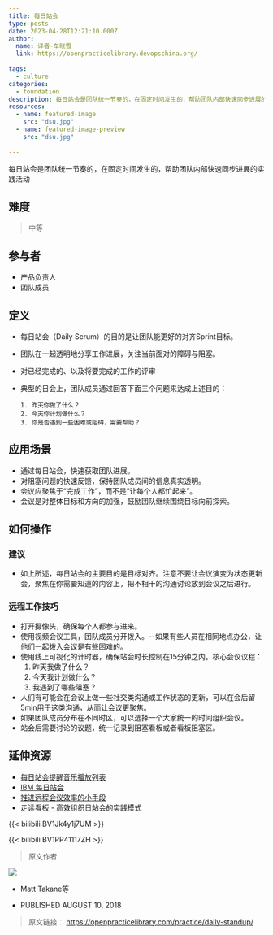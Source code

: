 ```yaml
---
title: 每日站会
type: posts
date: 2023-04-28T12:21:10.000Z
author:
  name: 译者-车晓雪 
  link: https://openpracticelibrary.devopschina.org/
  
tags:
  - culture
categories: 
  - foundation
description: 每日站会是团队统一节奏的，在固定时间发生的，帮助团队内部快速同步进展的实践活动。
resources:
  - name: featured-image
    src: "dsu.jpg"
  - name: featured-image-preview
    src: "dsu.jpg"
   
---
```


每日站会是团队统一节奏的，在固定时间发生的，帮助团队内部快速同步进展的实践活动
<!--more-->

## 难度

> 中等

## 参与者
  - 产品负责人
  - 团队成员

## 定义

  * 每日站会（Daily Scrum）的目的是让团队能更好的对齐Sprint目标。 
  * 团队在一起透明地分享工作进展，关注当前面对的障碍与阻塞。
  * 对已经完成的、以及将要完成的工作的评审
  * 典型的日会上，团队成员通过回答下面三个问题来达成上述目的：
  
        1. 昨天你做了什么？
        2. 今天你计划做什么？
        3. 你是否遇到一些困难或阻碍，需要帮助？
        
## 应用场景

  * 通过每日站会，快速获取团队进展。
  * 对阻塞问题的快速反馈，保持团队成员间的信息真实透明。
  * 会议应聚焦于“完成工作”，而不是“让每个人都忙起来”。
  * 会议是对整体目标和方向的加强，鼓励团队继续围绕目标向前探索。
  
## 如何操作

### 建议
  * 如上所述，每日站会的主要目的是目标对齐。注意不要让会议演变为状态更新会，聚焦在你需要知道的内容上，把不相干的沟通讨论放到会议之后进行。
### 远程工作技巧
  * 打开摄像头，确保每个人都参与进来。
  * 使用视频会议工具，团队成员分开拨入。--如果有些人员在相同地点办公，让他们一起拨入会议是有些困难的。
  * 使用线上可视化的计时器，确保站会时长控制在15分钟之内。核心会议议程：
       1. 昨天我做了什么？
       2. 今天我计划做什么？
       3. 我遇到了哪些阻塞？
  * 人们有可能会在会议上做一些社交类沟通或工作状态的更新，可以在会后留5min用于这类沟通，从而让会议更聚焦。
  * 如果团队成员分布在不同时区，可以选择一个大家统一的时间组织会议。
  * 站会后需要讨论的议题，统一记录到阻塞看板或者看板阻塞区。
  
  
## 延伸资源
- [每日站会提醒音乐播放列表](https://www.youtube.com/playlist?list=PLnqlDDtSH2A7jzZiYPMHy2HjjjdV3rhNM&jct=ykj79fMNekbkUwePDbdsjY2QXKaeag) 
- [IBM 每日站会](https://www.youtube.com/watch?v=JSFfyse_EXM)
- [推进远程会议效率的小手段](https://openpracticelibrary.com/blog/facilitation-tips-for-remote-sessions/)
- [走读看板 - 高效组织日站会的实践模式](https://www.youtube.com/watch?v=TOIccUxlqF0)

{{< bilibili BV1Jk4y1j7UM >}}

{{< bilibili BV1PP41117ZH >}}


> 原文作者

![](https://github.com/mtakane.png)

- Matt Takane等


- PUBLISHED AUGUST 10, 2018 

> 原文链接： <https://openpracticelibrary.com/practice/daily-standup/>